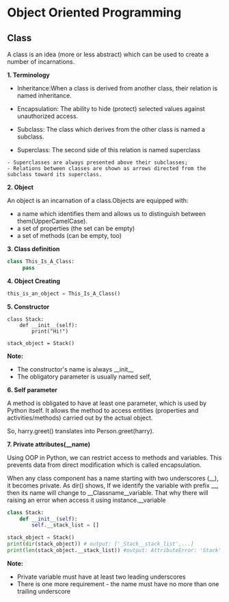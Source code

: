 # Object Oriented Programming

## Class

A class is an idea (more or less abstract) which can be used to create a number of incarnations.

**1. Terminology**

- Inheritance:When a class is derived from another class, their relation is named inheritance.

- Encapsulation: The ability to hide (protect) selected values against unauthorized access.

- Subclass: The class which derives from the other class is named a subclass.
- Superclass:  The second side of this relation is named superclass
```
- Superclasses are always presented above their subclasses;
- Relations between classes are shown as arrows directed from the subclass toward its superclass.
```

**2. Object**

An object is an incarnation of a class.Objects are equipped with:

- a name which identifies them and allows us to distinguish between them(UpperCamelCase).
- a set of properties (the set can be empty)
- a set of methods (can be empty, too)

**3. Class definition**
```python
class This_Is_A_Class:
     pass
```

**4. Object Creating**
```python
this_is_an_object = This_Is_A_Class()
```

**5. Constructor**
```
class Stack:
    def __init__(self):
        print("Hi!")

stack_object = Stack()
```

**Note:**

- The constructor's name is always \_\_init\_\_
- The obligatory parameter is usually named self,

**6. Self parameter**

A method is obligated to have at least one parameter, which is used by Python itself. It allows the method to access entities (properties and activities/methods) carried out by the actual object. 


So, harry.greet() translates into Person.greet(harry).

**7. Private attributes(__name)**

Using OOP in Python, we can restrict access to methods and variables. This prevents data from direct modification which is called encapsulation.

When any class component has a name starting with two underscores (__), it becomes private. As dir() shows, If we identify the variable with prefix __, then its name will change to __Classname__variable. That why there will raising an error when access it using instance.__variable
```python
class Stack:
    def __init__(self):
        self.__stack_list = []

stack_object = Stack()
print(dir(stack_object)) # output: ['_Stack__stack_list',...]
print(len(stack_object.__stack_list)) #output: AttributeError: 'Stack' object has no attribute '__stack_list'

```
**Note:**

- Private variable must have at least two leading underscores
- There is one more requirement - the name must have no more than one trailing underscore







